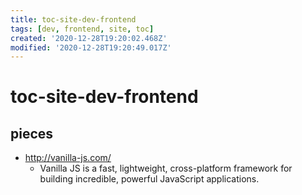 ```yaml
---
title: toc-site-dev-frontend
tags: [dev, frontend, site, toc]
created: '2020-12-28T19:20:02.468Z'
modified: '2020-12-28T19:20:49.017Z'
---
```


# toc-site-dev-frontend

## pieces

- http://vanilla-js.com/
  - Vanilla JS is a fast, lightweight, cross-platform framework
for building incredible, powerful JavaScript applications.
